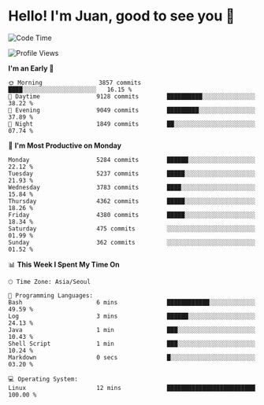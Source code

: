 # Hello! I'm Juan, good to see you 👋

<!--
**Y-k-Y/Y-k-Y** is a ✨ _special_ ✨ repository because its `README.md` (this file) appears on your GitHub profile.

Here are some ideas to get you started:

- 🔭 I’m currently working on ...
- 🌱 I’m currently learning ...
- 👯 I’m looking to collaborate on ...
- 🤔 I’m looking for help with ...
- 💬 Ask me about ...
- 📫 How to reach me: ...
- 😄 Pronouns: ...
- ⚡ Fun fact: ...
-->
<!--
![Profile views](https://gpvc.arturio.dev/Y-k-Y)

[![Omid Nikrah StackOverflow](https://github-readme-stackoverflow.vercel.app/?userID=9517076)](https://stackoverflow.com/users/9517076/i-have-10-fingers)
-->

<!--START_SECTION:waka-->
![Code Time](http://img.shields.io/badge/Code%20Time-1%2C849%20hrs%2021%20mins-blue)

![Profile Views](http://img.shields.io/badge/Profile%20Views-0-blue)

**I'm an Early 🐤** 

```text
🌞 Morning                3857 commits        ████░░░░░░░░░░░░░░░░░░░░░   16.15 % 
🌆 Daytime                9128 commits        ██████████░░░░░░░░░░░░░░░   38.22 % 
🌃 Evening                9049 commits        █████████░░░░░░░░░░░░░░░░   37.89 % 
🌙 Night                  1849 commits        ██░░░░░░░░░░░░░░░░░░░░░░░   07.74 % 
```
📅 **I'm Most Productive on Monday** 

```text
Monday                   5284 commits        ██████░░░░░░░░░░░░░░░░░░░   22.12 % 
Tuesday                  5237 commits        █████░░░░░░░░░░░░░░░░░░░░   21.93 % 
Wednesday                3783 commits        ████░░░░░░░░░░░░░░░░░░░░░   15.84 % 
Thursday                 4362 commits        █████░░░░░░░░░░░░░░░░░░░░   18.26 % 
Friday                   4380 commits        █████░░░░░░░░░░░░░░░░░░░░   18.34 % 
Saturday                 475 commits         ░░░░░░░░░░░░░░░░░░░░░░░░░   01.99 % 
Sunday                   362 commits         ░░░░░░░░░░░░░░░░░░░░░░░░░   01.52 % 
```


📊 **This Week I Spent My Time On** 

```text
🕑︎ Time Zone: Asia/Seoul

💬 Programming Languages: 
Bash                     6 mins              ████████████░░░░░░░░░░░░░   49.59 % 
Log                      3 mins              ██████░░░░░░░░░░░░░░░░░░░   24.13 % 
Java                     1 min               ███░░░░░░░░░░░░░░░░░░░░░░   10.43 % 
Shell Script             1 min               ███░░░░░░░░░░░░░░░░░░░░░░   10.24 % 
Markdown                 0 secs              █░░░░░░░░░░░░░░░░░░░░░░░░   03.20 % 

💻 Operating System: 
Linux                    12 mins             █████████████████████████   100.00 % 
```


<!--END_SECTION:waka-->
